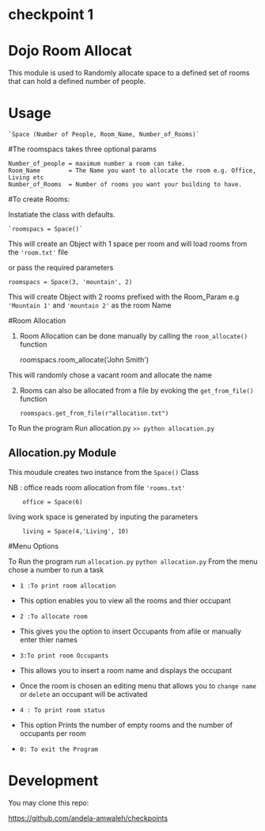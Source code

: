 # checkpoint 1

# Dojo Room Allocat


This module is used to Randomly allocate space to a defined set of rooms
that can hold a defined number of people.

# Usage

	
	`Space (Number of People, Room_Name, Number_of_Rooms)`

#The roomspacs takes three optional params

	
	Number_of_people = maximum number a room can take.
	Room_Name 		 = The Name you want to allocate the room e.g. Office, Living etc
	Number_of_Rooms  = Number of rooms you want your building to have. 
	

#To create Rooms:


Instatiate the class with defaults.
	
	`roomspacs = Space()`

	

 This will create an Object with 1 space per room and will load rooms from the `'room.txt'` file 

 or  pass the required parameters

	
	roomspacs = Space(3, 'mountain', 2)
	


This will create Object with 2 rooms prefixed with the Room_Param e.g `'Mountain 1'` and `'mountain 2'` as the room Name




#Room Allocation

1. Room Allocation can be done manually by calling the `room_allocate()` function

 	roomspacs.room_allocate('John Smith')

  This will randomly chose a vacant room and allocate the name 

2. Rooms can also be allocated from a file by evoking the `get_from_file()` function
	

	 `roomspacs.get_from_file(r"allocation.txt")`



 To Run the program  Run allocation.py
 		`>> python allocation.py`


Allocation.py Module
--------------------
 This moudule creates two instance from the `Space()` Class

 NB : office reads room allocation from file `'rooms.txt'`

		office = Space(6)

 living work space is generated by inputing the parameters

		living = Space(4,'Living', 10)

#Menu Options

To Run the program run `allocation.py`
 		`python allocation.py`
From the menu chose a number to run a task 

* `1 :To print room allocation`
 * This option enables you to view all the rooms and thier occupant

* `2 :To allocate room `
 * This gives you the option to insert Occupants from afile or manually enter thier names

* `3:To print room Occupants`
 * This allows you to insert a room name and displays the occupant	
 * Once the room is chosen an editing menu that allows you to `change name` or `delete` an occupant will be activated

* `4 : To print room status`
 * This option Prints the number of empty rooms and the number of occupants per room

* `0: To exit the Program`

 

# Development

You may clone this repo:

https://github.com/andela-amwaleh/checkpoints

			
